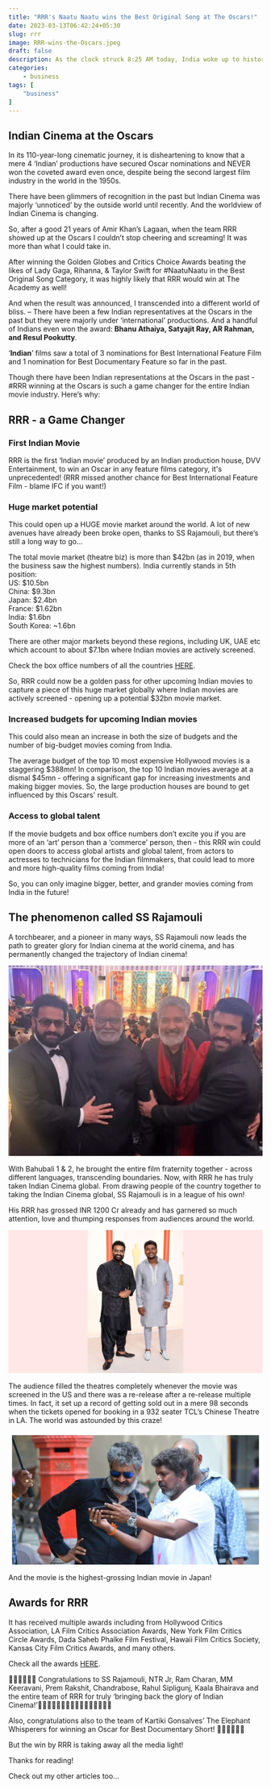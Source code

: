 ```yaml
---
title: "RRR's Naatu Naatu wins the Best Original Song at The Oscars!"
date: 2023-03-13T06:42:24+05:30
slug: rrr
image: RRR-wins-the-Oscars.jpeg
draft: false
description: As the clock struck 8:25 AM today, India woke up to history. And the Dark Knight in me screamed, “This is what we deserve. Not what we need." Here's how it will be game-changing for Indian Cinema... Read on...
categories:
    - business
tags: [
    "business"
]
---
```

## Indian Cinema at the Oscars

In its 110-year-long cinematic journey, it is disheartening to know that a mere 4 ‘Indian’ productions have secured Oscar nominations and NEVER won the coveted award even once, despite being the second largest film industry in the world in the 1950s.

There have been glimmers of recognition in the past but Indian Cinema was majorly ‘unnoticed’ by the outside world until recently. And the worldview of Indian Cinema is changing.

So, after a good 21 years of Amir Khan’s Lagaan, when the team RRR showed up at the Oscars I couldn’t stop cheering and screaming! It was more than what I could take in.

After winning the Golden Globes and Critics Choice Awards beating the likes of Lady Gaga, Rihanna, & Taylor Swift for #NaatuNaatu in the Best Original Song Category, it was highly likely that RRR would win at The Academy as well!

And when the result was announced, I transcended into a different world of bliss.
–
There have been a few Indian representatives at the Oscars in the past but they were majorly under ‘international’ productions. And a handful of Indians even won the award: **Bhanu Athaiya, Satyajit Ray, AR Rahman, and Resul Pookutty**.

‘**Indian**’ films saw a total of 3 nominations for Best International Feature Film and 1 nomination for Best Documentary Feature so far in the past.

Though there have been Indian representations at the Oscars in the past - #RRR winning at the Oscars is such a game changer for the entire Indian movie industry. Here’s why:

## RRR - a Game Changer

### First Indian Movie

RRR is the first ‘Indian movie’ produced by an Indian production house, DVV Entertainment, to win an Oscar in any feature films category, it's unprecedented! (RRR missed another chance for Best International Feature Film - blame IFC if you want!)

### Huge market potential

This could open up a HUGE movie market around the world. A lot of new avenues have already been broke open, thanks to SS Rajamouli, but there’s still a long way to go…

The total movie market (theatre biz) is more than $42bn (as in 2019, when the business saw the highest numbers). India currently stands in 5th position:\
US: $10.5bn\
China: $9.3bn\
Japan: $2.4bn\
France: $1.62bn\
India: $1.6bn\
South Korea: ~1.6bn

There are other major markets beyond these regions, including UK, UAE etc which account to about $7.1bn where Indian movies are actively screened.

Check the box office numbers of all the countries [HERE](https://flixpatrol.com/market/box-office-revenues/).

So, RRR could now be a golden pass for other upcoming Indian movies to capture a piece of this huge market globally where Indian movies are actively screened - opening up a potential $32bn movie market.

### Increased budgets for upcoming Indian movies
This could also mean an increase in both the size of budgets and the number of big-budget movies coming from India.

The average budget of the top 10 most expensive Hollywood movies is a staggering $388mn! In comparison, the top 10 Indian movies average at a dismal $45mn - offering a significant gap for increasing investments and making bigger movies. So, the large production houses are bound to get influenced by this Oscars' result.

### Access to global talent
If the movie budgets and box office numbers don’t excite you if you are more of an ‘art’ person than a ‘commerce’ person, then - this RRR win could open doors to access global artists and global talent, from actors to actresses to technicians for the Indian filmmakers, that could lead to more and more high-quality films coming from India!

So, you can only imagine bigger, better, and grander movies coming from India in the future!

## The phenomenon called SS Rajamouli

A torchbearer, and a pioneer in many ways, SS Rajamouli now leads the path to greater glory for Indian cinema at the world cinema, and has permanently changed the trajectory of Indian cinema!

![SS Rajamouli along with MM Keeravani, Jr NTR, and Ram Charan](team-rrr.jpeg)

With Bahubali 1 & 2, he brought the entire film fraternity together - across different languages, transcending boundaries. Now, with RRR he has truly taken Indian Cinema global. From drawing people of the country together to taking the Indian Cinema global, SS Rajamouli is in a league of his own!

His RRR has grossed INR 1200 Cr already and has garnered so much attention, love and thumping responses from audiences around the world.

![The Singers - Rahul Sipligunj and Kaala Bhairava](rrr-singers.jpg)

The audience filled the theatres completely whenever the movie was screened in the US and there was a re-release after a re-release multiple times. In fact, it set up a record of getting sold out in a mere 98 seconds when the tickets opened for booking in a 932 seater TCL’s Chinese Theatre in LA. The world was astounded by this craze!

![Prem Rakshit, the choreographer along with SS Rajamouli](prem-rakshit-with-rajamouli.jpeg)

And the movie is the highest-grossing Indian movie in Japan!

## Awards for RRR

It has received multiple awards including from Hollywood Critics Association, LA Film Critics Association Awards, New York Film Critics Circle Awards, Dada Saheb Phalke Film Festival, Hawaii Film Critics Society, Kansas City Film Critics Awards, and many others.

Check all the awards [HERE](https://www.imdb.com/title/tt8178634/awards/).

👏🏼👏🏼👏🏼 Congratulations to SS Rajamouli, NTR Jr, Ram Charan, MM Keeravani, Prem Rakshit, Chandrabose, Rahul Sipligunj, Kaala Bhairava and the entire team of RRR for truly ‘bringing back the glory of Indian Cinema!’🕺🏻💃🏻🕺🏻💃🏻🕺🏻💃🏻🕺🏻💃🏻

Also, congratulations also to the team of Kartiki Gonsalves’ The Elephant Whisperers for winning an Oscar for Best Documentary Short! 👏🏼👏🏼👏🏼

But the win by RRR is taking away all the media light!

Thanks for reading!

Check out my other articles too...